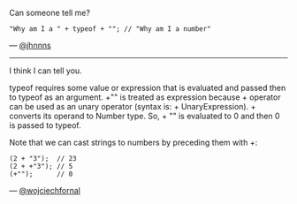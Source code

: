 Can someone tell me?

```
"Why am I a " + typeof + ""; // "Why am I a number"
```

— [@jhnnns][1]

***

I think I can tell you.

typeof requires some value or expression that is evaluated and passed then to typeof as an argument. +"" is treated as expression because + operator
can be used as an unary operator (syntax is: + UnaryExpression). + converts its operand to Number type. So, + "" is evaluated to 0 and then 0 is passed to typeof.

Note that we can cast strings to numbers by preceding them with +:

```
(2 + "3");  // 23
(2 + +"3"); // 5
(+"");      // 0

```

— [@wojciechfornal][2]

[1]:https://twitter.com/jhnnns
[2]:https://twitter.com/wojciechfornal
